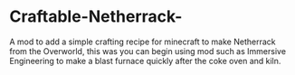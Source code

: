 # Craftable-Netherrack-
A mod to add a simple crafting recipe for minecraft to make Netherrack from the Overworld, this was you can begin using mod such as Immersive Engineering to make a blast furnace quickly after the coke oven and kiln.
